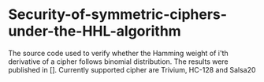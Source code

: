 # Security-of-symmetric-ciphers-under-the-HHL-algorithm
The source code used to verify whether the Hamming weight of i'th derivative of a cipher follows binomial distribution. The results were published in []. Currently supported cipher are Trivium, HC-128 and Salsa20
